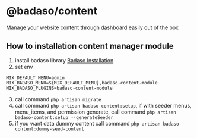 # @badaso/content
Manage your website content through dashboard easily out of the box

## How to installation content manager module
1. install badaso library <a href="https://badaso-docs.uatech.co.id/"> Badaso Installation </a>
2. set env
```
MIX_DEFAULT_MENU=admin
MIX_BADASO_MENU=${MIX_DEFAULT_MENU},badaso-content-module
MIX_BADASO_PLUGINS=badaso-content-module
```
3. call command `php artisan migrate`
4. call command `php artisan badaso-content:setup`, if with seeder menus, menu_items, and permission generate, call command `php artisan badaso-content:setup --generateSeeder`
5. if you want data dummy content call command `php artisan badaso-content:dummy-seed-content`
